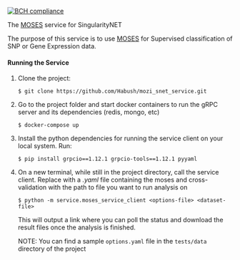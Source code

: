   [![BCH compliance](https://bettercodehub.com/edge/badge/Habush/mozi_snet_service?branch=master)](https://bettercodehub.com/)

The [MOSES](https://github.com/opencog/moses) service for SingularityNET


The purpose of this service is to use [MOSES](https://github.com/opencog/moses) for Supervised classification of SNP or Gene Expression data. 


#### Running the Service

1. Clone the project:

    ``$ git clone https://github.com/Habush/mozi_snet_service.git``
    
2. Go to the project folder and start docker containers to run the gRPC server and its dependencies (redis, mongo, etc)

    ``$ docker-compose up``

3. Install the python dependencies for running the service client on your local system. Run:

    ``$ pip install grpcio==1.12.1 grpcio-tools==1.12.1 pyyaml``
    
4. On a new terminal, while still in the project directory, call the service client. 
    Replace **_<options file>_** with a _.yaml_ file containing the moses and cross-validation **_<dataset file>_** with the path to file you want to run analysis on
    
    ``$ python -m service.moses_service_client <options-file> <dataset-file>``
    
    This will output a link where you can poll the status and download the result files once the analysis is finished.
   
   NOTE: You can find a sample `options.yaml` file in the ``tests/data`` directory of the project
    